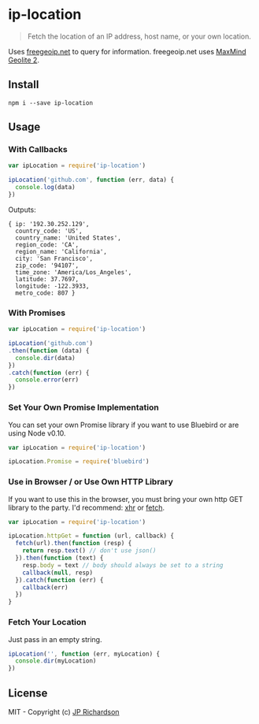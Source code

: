 ip-location
===========

> Fetch the location of an IP address, host name, or your own location.

Uses [freegeoip.net](http://freegeoip.net/) to query for information. freegeoip.net uses
[MaxMind Geolite 2](http://dev.maxmind.com/geoip/geoip2/geolite2/).


Install
-------

    npm i --save ip-location


Usage
-----

### With Callbacks

```js
var ipLocation = require('ip-location')

ipLocation('github.com', function (err, data) {
  console.log(data)
})
```

Outputs:

```
{ ip: '192.30.252.129',
  country_code: 'US',
  country_name: 'United States',
  region_code: 'CA',
  region_name: 'California',
  city: 'San Francisco',
  zip_code: '94107',
  time_zone: 'America/Los_Angeles',
  latitude: 37.7697,
  longitude: -122.3933,
  metro_code: 807 }
```

### With Promises

```js
var ipLocation = require('ip-location')

ipLocation('github.com')
.then(function (data) {
  console.dir(data)
})
.catch(function (err) {
  console.error(err)
})
```

### Set Your Own Promise Implementation

You can set your own Promise library if you want to use Bluebird or are using
Node v0.10.

```js
var ipLocation = require('ip-location')

ipLocation.Promise = require('bluebird')
```

### Use in Browser / or Use Own HTTP Library

If you want to use this in the browser, you must bring your own http GET library
to the party. I'd recommend: [xhr](https://www.npmjs.com/package/xhr) or
[fetch](https://github.com/github/fetch).

```js
var ipLocation = require('ip-location')

ipLocation.httpGet = function (url, callback) {
  fetch(url).then(function (resp) {
    return resp.text() // don't use json()
  }).then(function (text) {
    resp.body = text // body should always be set to a string
    callback(null, resp)
  }).catch(function (err) {
    callback(err)
  })
}
```

### Fetch Your Location

Just pass in an empty string.

```js
ipLocation('', function (err, myLocation) {
  console.dir(myLocation)
})
```

License
-------

MIT - Copyright (c) [JP Richardson](https://github.com/jprichardson)
